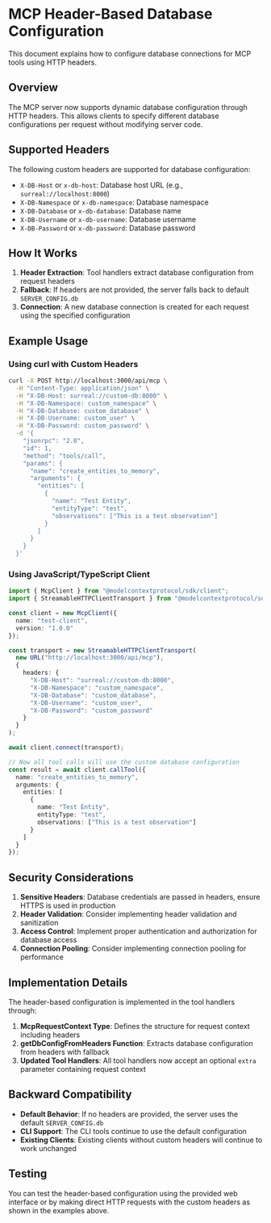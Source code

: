 # MCP Header-Based Database Configuration

This document explains how to configure database connections for MCP tools using HTTP headers.

## Overview

The MCP server now supports dynamic database configuration through HTTP headers. This allows clients to specify different database configurations per request without modifying server code.

## Supported Headers

The following custom headers are supported for database configuration:

- `X-DB-Host` or `x-db-host`: Database host URL (e.g., `surreal://localhost:8000`)
- `X-DB-Namespace` or `x-db-namespace`: Database namespace
- `X-DB-Database` or `x-db-database`: Database name
- `X-DB-Username` or `x-db-username`: Database username
- `X-DB-Password` or `x-db-password`: Database password

## How It Works

1. **Header Extraction**: Tool handlers extract database configuration from request headers
2. **Fallback**: If headers are not provided, the server falls back to default `SERVER_CONFIG.db`
3. **Connection**: A new database connection is created for each request using the specified configuration

## Example Usage

### Using curl with Custom Headers

```bash
curl -X POST http://localhost:3000/api/mcp \
  -H "Content-Type: application/json" \
  -H "X-DB-Host: surreal://custom-db:8000" \
  -H "X-DB-Namespace: custom_namespace" \
  -H "X-DB-Database: custom_database" \
  -H "X-DB-Username: custom_user" \
  -H "X-DB-Password: custom_password" \
  -d '{
    "jsonrpc": "2.0",
    "id": 1,
    "method": "tools/call",
    "params": {
      "name": "create_entities_to_memory",
      "arguments": {
        "entities": [
          {
            "name": "Test Entity",
            "entityType": "test",
            "observations": ["This is a test observation"]
          }
        ]
      }
    }
  }'
```

### Using JavaScript/TypeScript Client

```typescript
import { McpClient } from "@modelcontextprotocol/sdk/client";
import { StreamableHTTPClientTransport } from "@modelcontextprotocol/sdk/client/streamableHttp.js";

const client = new McpClient({
  name: "test-client",
  version: "1.0.0"
});

const transport = new StreamableHTTPClientTransport(
  new URL("http://localhost:3000/api/mcp"),
  {
    headers: {
      "X-DB-Host": "surreal://custom-db:8000",
      "X-DB-Namespace": "custom_namespace", 
      "X-DB-Database": "custom_database",
      "X-DB-Username": "custom_user",
      "X-DB-Password": "custom_password"
    }
  }
);

await client.connect(transport);

// Now all tool calls will use the custom database configuration
const result = await client.callTool({
  name: "create_entities_to_memory",
  arguments: {
    entities: [
      {
        name: "Test Entity",
        entityType: "test", 
        observations: ["This is a test observation"]
      }
    ]
  }
});
```

## Security Considerations

1. **Sensitive Headers**: Database credentials are passed in headers, ensure HTTPS is used in production
2. **Header Validation**: Consider implementing header validation and sanitization
3. **Access Control**: Implement proper authentication and authorization for database access
4. **Connection Pooling**: Consider implementing connection pooling for performance

## Implementation Details

The header-based configuration is implemented in the tool handlers through:

1. **McpRequestContext Type**: Defines the structure for request context including headers
2. **getDbConfigFromHeaders Function**: Extracts database configuration from headers with fallback
3. **Updated Tool Handlers**: All tool handlers now accept an optional `extra` parameter containing request context

## Backward Compatibility

- **Default Behavior**: If no headers are provided, the server uses the default `SERVER_CONFIG.db`
- **CLI Support**: The CLI tools continue to use the default configuration
- **Existing Clients**: Existing clients without custom headers will continue to work unchanged

## Testing

You can test the header-based configuration using the provided web interface or by making direct HTTP requests with the custom headers as shown in the examples above.
